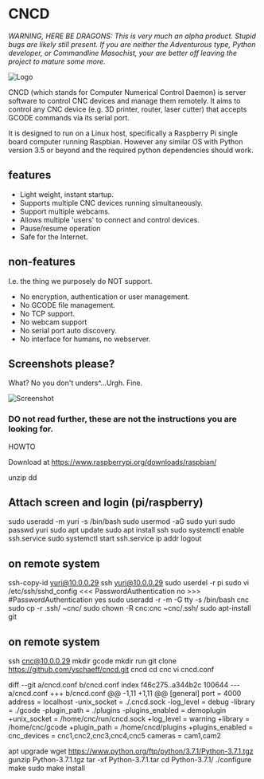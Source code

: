 # CNCD

*WARNING, HERE BE DRAGONS: This is very much an alpha product. Stupid bugs are
likely still present.  If you are neither the Adventurous type, Python
developer, or Commandline Masochist, your are better off leaving the project to
mature some more.*

![Logo](https://github.com/yschaeff/cncd/raw/master/images/cncd.png)

CNCD (which stands for Computer Numerical Control Daemon) is server software
to control CNC devices and manage them remotely. It aims to control any CNC
device (e.g. 3D printer, router, laser cutter) that accepts GCODE commands via
its serial port.

It is designed to run on a Linux host, specifically a Raspberry Pi single
board computer running Raspbian. However any similar OS with Python version 3.5
or beyond and the required python dependencies should work.

## features
- Light weight, instant startup.
- Supports multiple CNC devices running simultaneously.
- Support multiple webcams.
- Allows multiple 'users' to connect and control devices.
- Pause/resume operation
- Safe for the Internet.

## non-features
I.e. the thing we purposely do NOT support.

- No encryption, authentication or user management.
- No GCODE file management.
- No TCP support.
- No webcam support
- No serial port auto discovery.
- No interface for humans, no webserver.

## Screenshots please?

What? No you don't unders^...Urgh. Fine.

![Screenshot](https://github.com/yschaeff/cncd/raw/master/images/cncd-screenshot.png)

### DO not read further, these are not the instructions you are looking for.

HOWTO

Download at https://www.raspberrypi.org/downloads/raspbian/

unzip
dd

## Attach screen and login (pi/raspberry)
sudo useradd -m yuri -s /bin/bash
sudo usermod -aG sudo yuri
sudo passwd yuri
sudo apt update
sudo apt install ssh
sudo systemctl enable ssh.service
sudo systemctl start ssh.service
ip addr
logout

## on remote system
ssh-copy-id yuri@10.0.0.29
ssh yuri@10.0.0.29
sudo userdel -r pi
sudo vi /etc/ssh/sshd_config
    <<< PasswordAuthentication no
    >>> #PasswordAuthentication yes
sudo useradd -r -m -G tty -s /bin/bash cnc
sudo cp -r .ssh/ ~cnc/
sudo chown -R cnc:cnc ~cnc/.ssh/
sudo apt-install git

## on remote system
ssh cnc@10.0.0.29
mkdir gcode
mkdir run
git clone https://github.com/yschaeff/cncd.git cncd
cd cnc
vi cncd.conf

diff --git a/cncd.conf b/cncd.conf
index f46c275..a344b2c 100644
--- a/cncd.conf
+++ b/cncd.conf
@@ -1,11 +1,11 @@
 [general]
 port = 4000
 address = localhost
-unix_socket = ./.cncd.sock
-log_level = debug
-library = ./gcode
-plugin_path = ./plugins
-plugins_enabled = demoplugin
+unix_socket = /home/cnc/run/cncd.sock
+log_level = warning
+library = /home/cnc/gcode
+plugin_path = /home/cncd/plugins
+plugins_enabled = 
 cnc_devices = cnc1,cnc2,cnc3,cnc4,cnc5
 cameras = cam1,cam2

apt upgrade
wget https://www.python.org/ftp/python/3.7.1/Python-3.7.1.tgz
gunzip Python-3.7.1.tgz 
tar -xf Python-3.7.1.tar 
cd Python-3.7.1/
./configure 
make
sudo make install



